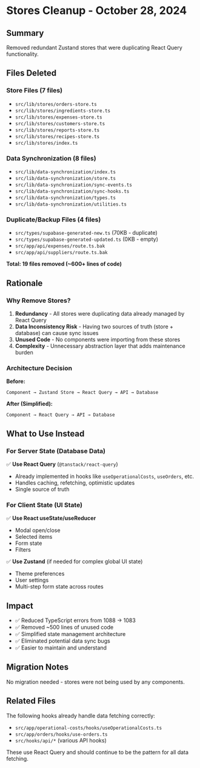 # Stores Cleanup - October 28, 2024

## Summary
Removed redundant Zustand stores that were duplicating React Query functionality.

## Files Deleted

### Store Files (7 files)
- `src/lib/stores/orders-store.ts`
- `src/lib/stores/ingredients-store.ts`
- `src/lib/stores/expenses-store.ts`
- `src/lib/stores/customers-store.ts`
- `src/lib/stores/reports-store.ts`
- `src/lib/stores/recipes-store.ts`
- `src/lib/stores/index.ts`

### Data Synchronization (8 files)
- `src/lib/data-synchronization/index.ts`
- `src/lib/data-synchronization/store.ts`
- `src/lib/data-synchronization/sync-events.ts`
- `src/lib/data-synchronization/sync-hooks.ts`
- `src/lib/data-synchronization/types.ts`
- `src/lib/data-synchronization/utilities.ts`

### Duplicate/Backup Files (4 files)
- `src/types/supabase-generated-new.ts` (70KB - duplicate)
- `src/types/supabase-generated-updated.ts` (0KB - empty)
- `src/app/api/expenses/route.ts.bak`
- `src/app/api/suppliers/route.ts.bak`

**Total: 19 files removed (~600+ lines of code)**

## Rationale

### Why Remove Stores?

1. **Redundancy** - All stores were duplicating data already managed by React Query
2. **Data Inconsistency Risk** - Having two sources of truth (store + database) can cause sync issues
3. **Unused Code** - No components were importing from these stores
4. **Complexity** - Unnecessary abstraction layer that adds maintenance burden

### Architecture Decision

**Before:**
```
Component → Zustand Store → React Query → API → Database
```

**After (Simplified):**
```
Component → React Query → API → Database
```

## What to Use Instead

### For Server State (Database Data)
✅ **Use React Query** (`@tanstack/react-query`)
- Already implemented in hooks like `useOperationalCosts`, `useOrders`, etc.
- Handles caching, refetching, optimistic updates
- Single source of truth

### For Client State (UI State)
✅ **Use React useState/useReducer**
- Modal open/close
- Selected items
- Form state
- Filters

✅ **Use Zustand** (if needed for complex global UI state)
- Theme preferences
- User settings
- Multi-step form state across routes

## Impact

- ✅ Reduced TypeScript errors from 1088 → 1083
- ✅ Removed ~500 lines of unused code
- ✅ Simplified state management architecture
- ✅ Eliminated potential data sync bugs
- ✅ Easier to maintain and understand

## Migration Notes

No migration needed - stores were not being used by any components.

## Related Files

The following hooks already handle data fetching correctly:
- `src/app/operational-costs/hooks/useOperationalCosts.ts`
- `src/app/orders/hooks/use-orders.ts`
- `src/hooks/api/*` (various API hooks)

These use React Query and should continue to be the pattern for all data fetching.

